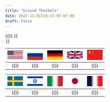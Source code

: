 ```yaml
---
title: "Ground Thermals"
date: 2022-11-01T20:37:07-07:00
draft: false
---
```

{{<version>}}
{{<legend>}}

<img src="/flags/us.svg" width="50"> |  <img src="/flags/ru.svg" width="50"> | <img src="/flags/de.svg" width="50"> | <img src="/flags/gb.svg" width="50"> | <img src="/flags/cn.svg" width="50">
:------------------------------:|:------------------------------:|:------------------------------:|:------------------------------:|:------------------------------:
{{<thermallist nation="us_">}}  |  {{<thermallist nation="ussr_">}}|{{<thermallist nation="germ_">}}|{{<thermallist nation="uk_">}}|{{<thermallist nation="cn_">}}

<img src="/flags/se.svg" width="50"> |  <img src="/flags/il.svg" width="50"> | <img src="/flags/it.svg" width="50"> | <img src="/flags/jp.svg" width="50"> | <img src="/flags/fr.svg" width="50">
:------------------------------:|:------------------------------:|:------------------------------:|:------------------------------:|:------------------------------:
{{<thermallist nation="sw_">}}  |  {{<thermallist nation="il_">}}|{{<thermallist nation="it_">}}|{{<thermallist nation="jp_">}}|{{<thermallist nation="fr_">}}